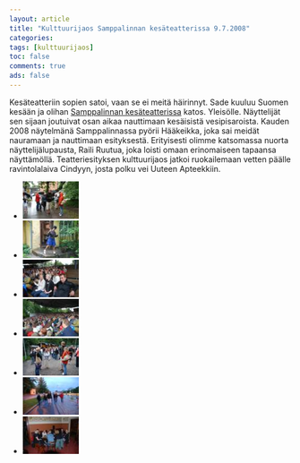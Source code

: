 ```yaml
---
layout: article 
title: "Kulttuurijaos Samppalinnan kesäteatterissa 9.7.2008" 
categories: 
tags: [kulttuurijaos]
toc: false 
comments: true 
ads: false 
---
```


Kesäteatteriin sopien satoi, vaan se ei meitä häirinnyt. Sade kuuluu
Suomen kesään ja olihan [Samppalinnan
kesäteatterissa](http://www.samppalinnanteatteri.fi/) katos. Yleisölle.
Näyttelijät sen sijaan joutuivat osan aikaa nauttimaan kesäisistä
vesipisaroista. Kauden 2008 näytelmänä Samppalinnassa pyörii Hääkeikka,
joka sai meidät nauramaan ja nauttimaan esityksestä. Erityisesti olimme
katsomassa nuorta näyttelijälupausta, Raili Ruutua, joka loisti omaan
erinomaiseen tapaansa näyttämöllä. Teatteriesityksen kulttuurijaos
jatkoi ruokailemaan vetten päälle ravintolalaiva
Cindyyn, josta polku vei Uuteen Apteekkiin.

<div class="image-gallery" markdown="1">

-   [![](/images/kulttuurijaos-samppalinna-2008/Thumbnails/DSC_3108.JPG)](/images/kulttuurijaos-samppalinna-2008/DSC_3108.JPG)
-   [![](/images/kulttuurijaos-samppalinna-2008/Thumbnails/DSC_3111.JPG)](/images/kulttuurijaos-samppalinna-2008/DSC_3111.JPG)
-   [![](/images/kulttuurijaos-samppalinna-2008/Thumbnails/DSC_3112.JPG)](/images/kulttuurijaos-samppalinna-2008/DSC_3112.JPG)
-   [![](/images/kulttuurijaos-samppalinna-2008/Thumbnails/DSC_3116.JPG)](/images/kulttuurijaos-samppalinna-2008/DSC_3116.JPG)
-   [![](/images/kulttuurijaos-samppalinna-2008/Thumbnails/DSC_3117.JPG)](/images/kulttuurijaos-samppalinna-2008/DSC_3117.JPG)
-   [![](/images/kulttuurijaos-samppalinna-2008/Thumbnails/DSC_3124.JPG)](/images/kulttuurijaos-samppalinna-2008/DSC_3124.JPG)
-   [![](/images/kulttuurijaos-samppalinna-2008/Thumbnails/DSC_3126.JPG)](/images/kulttuurijaos-samppalinna-2008/DSC_3126.JPG)

</div>

